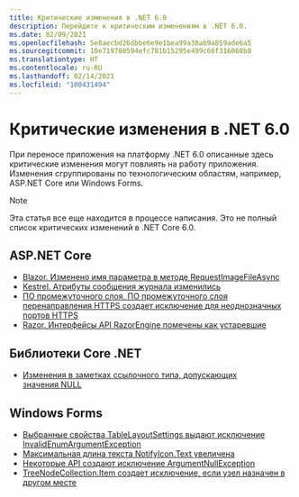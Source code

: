 ```yaml
---
title: Критические изменения в .NET 6.0
description: Перейдите к критическим изменениям в .NET 6.0.
ms.date: 02/09/2021
ms.openlocfilehash: 5e8aecbd26dbbe6e9e1bea99a38ab9a859ade6a5
ms.sourcegitcommit: 10e719780594efc781b15295e499c66f316068b8
ms.translationtype: HT
ms.contentlocale: ru-RU
ms.lasthandoff: 02/14/2021
ms.locfileid: "100431494"
---
```

# <a name="breaking-changes-in-net-60"></a>Критические изменения в .NET 6.0

При переносе приложения на платформу .NET 6.0 описанные здесь критические изменения могут повлиять на работу приложения. Изменения сгруппированы по технологическим областям, например, ASP.NET Core или Windows Forms.

> [!NOTE]
> Эта статья все еще находится в процессе написания. Это не полный список критических изменений в .NET Core 6.0.

## <a name="aspnet-core"></a>ASP.NET Core

- [Blazor. Изменено имя параметра в методе RequestImageFileAsync](aspnet-core/6.0/blazor-parameter-name-changed-in-method.md)
- [Kestrel. Атрибуты сообщения журнала изменились](aspnet-core/6.0/kestrel-log-message-attributes-changed.md)
- [ПО промежуточного слоя. ПО промежуточного слоя перенаправления HTTPS создает исключение для неоднозначных портов HTTPS](aspnet-core/6.0/middleware-ambiguous-https-ports-exception.md)
- [Razor. Интерфейсы API RazorEngine помечены как устаревшие](aspnet-core/6.0/razor-engine-apis-obsolete.md)

## <a name="core-net-libraries"></a>Библиотеки Core .NET

- [Изменения в заметках ссылочного типа, допускающих значения NULL](core-libraries/6.0/nullable-ref-type-annotation-changes.md)

## <a name="windows-forms"></a>Windows Forms

- [Выбранные свойства TableLayoutSettings выдают исключение InvalidEnumArgumentException](windows-forms/6.0/tablelayoutsettings-apis-throw-invalidenumargumentexception.md)
- [Максимальная длина текста NotifyIcon.Text увеличена](windows-forms/6.0/notifyicon-text-max-text-length-increased.md)
- [Некоторые API создают исключение ArgumentNullException](windows-forms/6.0/apis-throw-argumentnullexception.md)
- [TreeNodeCollection.Item создает исключение, если узел назначен в другом месте](windows-forms/6.0/treenodecollection-item-throws-argumentexception.md)
